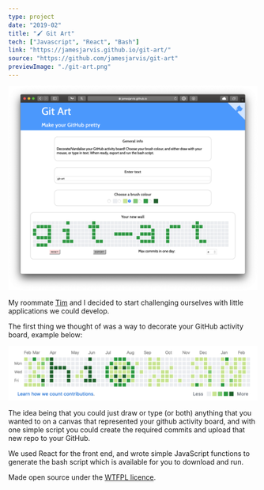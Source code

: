 ```yaml
---
type: project
date: "2019-02"
title: "🖌 Git Art"
tech: ["Javascript", "React", "Bash"]
link: "https://jamesjarvis.github.io/git-art/"
source: "https://github.com/jamesjarvis/git-art"
previewImage: "./git-art.png"
---
```


![Git Art](./git-art.png)

My roommate [Tim](https://www.linkedin.com/in/timothylee0/) and I decided to start challenging ourselves with little applications we could develop.

The first thing we thought of was a way to decorate your GitHub activity board, example below:

![Example board](./example-board.png)

The idea being that you could just draw or type (or both) anything that you wanted to on a canvas that represented your github activity board, and with one simple script you could create the required commits and upload that new repo to your GitHub.

We used React for the front end, and wrote simple JavaScript functions to generate the bash script which is available for you to download and run.

Made open source under the [WTFPL licence](http://www.wtfpl.net).